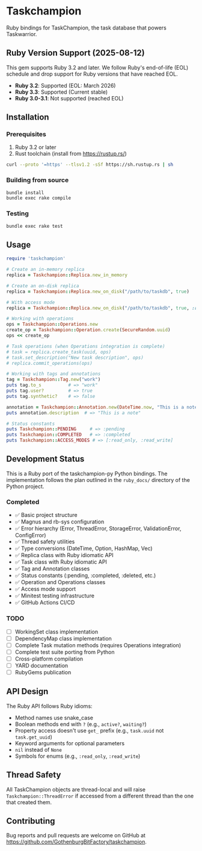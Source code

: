 # Taskchampion

Ruby bindings for TaskChampion, the task database that powers Taskwarrior.

## Ruby Version Support (2025-08-12)

This gem supports Ruby 3.2 and later. We follow Ruby's end-of-life (EOL) schedule and drop support for Ruby versions that have reached EOL.

- **Ruby 3.2**: Supported (EOL: March 2026)
- **Ruby 3.3**: Supported (Current stable)
- **Ruby 3.0-3.1**: Not supported (reached EOL)

## Installation

### Prerequisites

1. Ruby 3.2 or later
2. Rust toolchain (install from https://rustup.rs/)

```bash
curl --proto '=https' --tlsv1.2 -sSf https://sh.rustup.rs | sh
```

### Building from source

```bash
bundle install
bundle exec rake compile
```

### Testing

```bash
bundle exec rake test
```

## Usage

```ruby
require 'taskchampion'

# Create an in-memory replica
replica = Taskchampion::Replica.new_in_memory

# Create an on-disk replica
replica = Taskchampion::Replica.new_on_disk("/path/to/taskdb", true)

# With access mode
replica = Taskchampion::Replica.new_on_disk("/path/to/taskdb", true, :read_only)

# Working with operations
ops = Taskchampion::Operations.new
create_op = Taskchampion::Operation.create(SecureRandom.uuid)
ops << create_op

# Task operations (when Operations integration is complete)
# task = replica.create_task(uuid, ops)
# task.set_description("New task description", ops)
# replica.commit_operations(ops)

# Working with tags and annotations
tag = Taskchampion::Tag.new("work")
puts tag.to_s          # => "work"
puts tag.user?         # => true
puts tag.synthetic?    # => false

annotation = Taskchampion::Annotation.new(DateTime.now, "This is a note")
puts annotation.description  # => "This is a note"

# Status constants
puts Taskchampion::PENDING     # => :pending
puts Taskchampion::COMPLETED   # => :completed
puts Taskchampion::ACCESS_MODES # => [:read_only, :read_write]
```

## Development Status

This is a Ruby port of the taskchampion-py Python bindings. The implementation follows the plan outlined in the `ruby_docs/` directory of the Python project.

### Completed
- ✅ Basic project structure
- ✅ Magnus and rb-sys configuration
- ✅ Error hierarchy (Error, ThreadError, StorageError, ValidationError, ConfigError)
- ✅ Thread safety utilities
- ✅ Type conversions (DateTime, Option, HashMap, Vec)
- ✅ Replica class with Ruby idiomatic API
- ✅ Task class with Ruby idiomatic API
- ✅ Tag and Annotation classes
- ✅ Status constants (:pending, :completed, :deleted, etc.)
- ✅ Operation and Operations classes
- ✅ Access mode support
- ✅ Minitest testing infrastructure
- ✅ GitHub Actions CI/CD

### TODO
- [ ] WorkingSet class implementation
- [ ] DependencyMap class implementation
- [ ] Complete Task mutation methods (requires Operations integration)
- [ ] Complete test suite porting from Python
- [ ] Cross-platform compilation
- [ ] YARD documentation
- [ ] RubyGems publication

## API Design

The Ruby API follows Ruby idioms:
- Method names use snake_case
- Boolean methods end with `?` (e.g., `active?`, `waiting?`)
- Property access doesn't use `get_` prefix (e.g., `task.uuid` not `task.get_uuid`)
- Keyword arguments for optional parameters
- `nil` instead of `None`
- Symbols for enums (e.g., `:read_only`, `:read_write`)

## Thread Safety

All TaskChampion objects are thread-local and will raise `Taskchampion::ThreadError` if accessed from a different thread than the one that created them.

## Contributing

Bug reports and pull requests are welcome on GitHub at https://github.com/GothenburgBitFactory/taskchampion.
